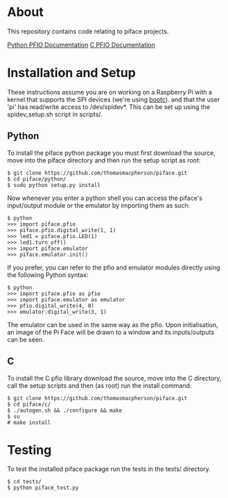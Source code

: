 About
=====
This repository contains code relating to piface projects.

[Python PFIO Documentation](https://docs.google.com/document/d/1pSfTMevvtkBD4eyeHyry4cFMDAgvq6mMASoTBlw44TU/edit)
[C PFIO
Documentation](https://docs.google.com/document/d/1M-Rb1Ox-C8oBIhDCE_e0yn1KvbEykMnJZ4aUwCc8Aec/edit)


Installation and Setup
======================
These instructions assume you are on working on a Raspberry Pi with a 
kernel that supports the SPI devices (we're using [bootc](http://www.bootc.net/)).
and that the user 'pi' has read/write access to /dev/spidev*. This can
be set up using the spidev_setup.sh script in scripts/.

Python
------
To install the piface python package you must first download the source,
move into the piface directory and then run the setup script as root:

    $ git clone https://github.com/thomasmacpherson/piface.git
    $ cd piface/python/
    $ sudo python setup.py install

Now whenever you enter a python shell you can access the piface's
input/output module or the emulator by importing them as such:

    $ python
    >>> import piface.pfio
    >>> piface.pfio.digital_write(1, 1)
    >>> led1 = piface.pfio.LED(1)
    >>> led1.turn_off()
    >>> import piface.emulator
    >>> piface.emulator.init()

If you prefer, you can refer to the pfio and emulator modules directly
using the following Python syntax:

    $ python
    >>> import piface.pfio as pfio
    >>> import piface.emulator as emulator
    >>> pfio.digital_write(4, 0)
    >>> emulator.digital_write(3, 1)

The emulator can be used in the same way as the pfio. Upon initialisation,
an image of the Pi Face will be drawn to a window and its inputs/outputs
can be seen.

C
-
To install the C pfio library download the source, move into the C directory,
call the setup scripts and then (as root) run the install command:

    $ git clone https://github.com/thomasmacpherson/piface.git
    $ cd piface/c/
    $ ./autogen.sh && ./configure && make
    $ su
    # make install

Testing
=======
To test the installed piface package run the tests in the tests/ directory.

    $ cd tests/
    $ python piface_test.py
